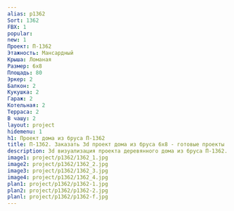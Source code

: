 ```yaml
---
alias: p1362
Sort: 1362
FBX: 1
popular: 
new: 1
Проект: П-1362
Этажность: Мансардный
Крыша: Ломаная
Размер: 6х8
Площадь: 80
Эркер: 2
Балкон: 2
Кукушка: 2
Гараж: 2
Котельная: 2
Терраса: 2
В чашу: 2
layout: project
hidemenu: 1
h1: Проект дома из бруса П-1362
title: П-1362. Заказать 3d проект дома из бруса 6х8 - готовые проекты
description: 3d визуализация проекта деревянного дома из бруса П-1362. Площадь 80 м2, размер 6х8. Вы можете внести любые изменения в проект.
image1: project/p1362/1362_1.jpg
image2: project/p1362/1362_2.jpg
image3: project/p1362/1362_3.jpg
image4: project/p1362/1362_4.jpg
plan1: project/p1362/p1362-1.jpg
plan2: project/p1362/p1362-2.jpg
planl: project/p1362/p1362-f.jpg
---
```

